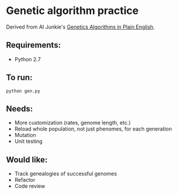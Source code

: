 # Genetic algorithm practice

Derived from AI Junkie's [Genetics Algorithms in Plain English](http://www.ai-junkie.com/ga/intro/gat1.html).

## Requirements:
* Python 2.7

## To run:
`python gen.py`

## Needs:
* More customization (rates, genome length, etc.)
* Reload whole population, not just phenomes, for each generation
* Mutation
* Unit testing

## Would like:
* Track genealogies of successful genomes
* Refactor
* Code review